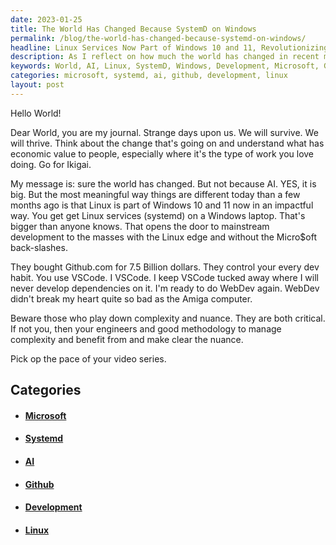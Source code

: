 ```yaml
---
date: 2023-01-25
title: The World Has Changed Because SystemD on Windows
permalink: /blog/the-world-has-changed-because-systemd-on-windows/
headline: Linux Services Now Part of Windows 10 and 11, Revolutionizing Mainstream Development
description: As I reflect on how much the world has changed in recent months, I'm struck by the impact of AI and the integration of Linux services (systemd) into Windows 10 and 11. This opens up a world of possibilities for mainstream development, without relying on Microsoft back-slashes. Microsoft's purchase of Github for 7.5 billion dollars has also had a major effect on development habits. I urge readers to click through to learn more about the implications of these changes.
keywords: World, AI, Linux, SystemD, Windows, Development, Microsoft, Github, 7.5 Billion Dollars, Reflecting, Mainstream, Edge
categories: microsoft, systemd, ai, github, development, linux
layout: post
---
```


Hello World!

Dear World, you are my journal. Strange days upon us. We will survive. We will
thrive. Think about the change that's going on and understand what has economic
value to people, especially where it's the type of work you love doing. Go for
Ikigai.

My message is: sure the world has changed. But not because AI. YES, it is big.
But the most meaningful way things are different today than a few months ago is
that Linux is part of Windows 10 and 11 now in an impactful way. You get get
Linux services (systemd) on a Windows laptop. That's bigger than anyone knows.
That opens the door to mainstream development to the masses with the Linux edge
and without the Micro$oft back-slashes.

They bought Github.com for 7.5 Billion dollars. They control your every dev
habit. You use VSCode. I VSCode. I keep VSCode tucked away where I will never
develop dependencies on it. I'm ready to do WebDev again. WebDev didn't break
my heart quite so bad as the Amiga computer.

Beware those who play down complexity and nuance. They are both critical. If
not you, then your engineers and good methodology to manage complexity and
benefit from and make clear the nuance.

Pick op the pace of your video series.


## Categories

<ul>
<li><h4><a href='/microsoft/'>Microsoft</a></h4></li>
<li><h4><a href='/systemd/'>Systemd</a></h4></li>
<li><h4><a href='/ai/'>AI</a></h4></li>
<li><h4><a href='/github/'>Github</a></h4></li>
<li><h4><a href='/development/'>Development</a></h4></li>
<li><h4><a href='/linux/'>Linux</a></h4></li></ul>